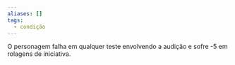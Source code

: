 ```yaml
---
aliases: []
tags:
  - condição
---
```

 
O personagem falha em qualquer teste envolvendo a audição e sofre -5 em rolagens de iniciativa.